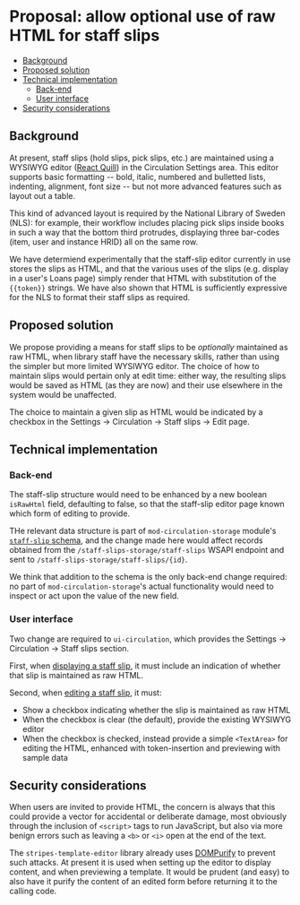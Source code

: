 # Proposal: allow optional use of raw HTML for staff slips

<!-- md2toc -l 2 html-proposal.md -->
* [Background](#background)
* [Proposed solution](#proposed-solution)
* [Technical implementation](#technical-implementation)
    * [Back-end](#back-end)
    * [User interface](#user-interface)
* [Security considerations](#security-considerations)



## Background

At present, staff slips (hold slips, pick slips, etc.) are maintained using a WYSIWYG editor ([React Quill](https://github.com/zenoamaro/react-quill)) in the Circulation Settings area. This editor supports basic formatting -- bold, italic, numbered and bulletted lists, indenting, alignment, font size -- but not more advanced features such as layout out a table.

This kind of advanced layout is required by the National Library of Sweden (NLS): for example, their workflow includes placing pick slips inside books in such a way that the bottom third protrudes, displaying three bar-codes (item, user and instance HRID) all on the same row.

We have determiend experimentally that the staff-slip editor currently in use stores the slips as HTML, and that the various uses of the slips (e.g. display in a user's Loans page) simply render that HTML with substitution of the `{{token}}` strings. We have also shown that HTML is sufficiently expressive for the NLS to format their staff slips as required.



## Proposed solution

We propose providing a means for staff slips to be _optionally_ maintained as raw HTML, when library staff have the necessary skills, rather than using the simpler but more limited WYSIWYG editor. The choice of how to maintain slips would pertain only at edit time: either way, the resulting slips would be saved as HTML (as they are now) and their use elsewhere in the system would be unaffected.

The choice to maintain a given slip as HTML would be indicated by a checkbox in the Settings &rarr; Circulation &rarr; Staff slips &rarr; Edit page.



## Technical implementation


### Back-end

The staff-slip structure would need to be enhanced by a new boolean `isRawHtml` field, defaulting to false, so that the staff-slip editor page known which form of editing to provide.

THe relevant data structure is part of `mod-circulation-storage` module's [`staff-slip` schema](https://github.com/folio-org/mod-circulation-storage/blob/master/ramls/staff-slip.json), and the change made here would affect records obtained from the `/staff-slips-storage/staff-slips` WSAPI endpoint and sent to `/staff-slips-storage/staff-slips/{id}`.

We think that addition to the schema is the only back-end change required: no part of `mod-circulation-storage`'s actual functionality would need to inspect or act upon the value of the new field.


### User interface

Two change are required to `ui-circulation`, which provides the Settings &rarr; Circulation &rarr; Staff slips section.

First, when [displaying a staff slip](https://folio-snapshot.dev.folio.org/settings/circulation/staffslips/e6e29ec1-1a76-4913-bbd3-65f4ffd94e04), it must include an indication of whether that slip is maintained as raw HTML.

Second, when [editing a staff slip](https://folio-snapshot.dev.folio.org/settings/circulation/staffslips/e6e29ec1-1a76-4913-bbd3-65f4ffd94e04?layer=edit), it must:
* Show a checkbox indicating whether the slip is maintained as raw HTML
* When the checkbox is clear (the default), provide the existing WYSIWYG editor
* When the checkbox is checked, instead provide a simple `<TextArea>` for editing the HTML, enhanced with token-insertion and previewing with sample data



## Security considerations

When users are invited to provide HTML, the concern is always that this could provide a vector for accidental or deliberate damage, most obviously through the inclusion of `<script>` tags to run JavaScript, but also via more benign errors such as leaving a `<b>` or `<i>` open at the end of the text.

The `stripes-template-editor` library already uses [DOMPurify](https://github.com/cure53/DOMPurify) to prevent such attacks. At present it is used when setting up the editor to display content, and when previewing a template. It would be prudent (and easy) to also have it purify the content of an edited form before returning it to the calling code.



